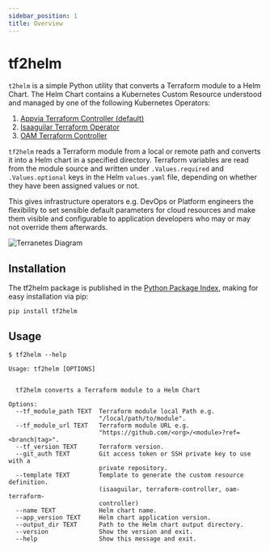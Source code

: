 ```yaml
---
sidebar_position: 1
title: Overview
---
```


# tf2helm

`t2helm` is a simple Python utility that converts a Terraform module to a Helm Chart. The Helm Chart contains a Kubernetes Custom Resource understood and managed by one of the following Kubernetes Operators:
1. [Appvia Terraform Controller (default)](https://github.com/appvia/terraform-controller)
2. [Isaaguilar Terraform Operator](https://github.com/isaaguilar/terraform-operator)
3. [OAM Terraform Controller](https://github.com/oam-dev/terraform-controller)

`tf2helm` reads a Terraform module from a local or remote path and converts it into a Helm chart in a specified directory. Terraform variables are read from the module source and written under `.Values.required` and `.Values.optional` keys in the Helm `values.yaml` file, depending on whether they have been assigned values or not.

This gives infrastructure operators e.g. DevOps or Platform engineers the flexibility to set sensible default parameters for cloud resources and make them visible and configurable to application developers who may or may not override them afterwards.

![Terranetes Diagram](/img/terranetes.jpg)

## Installation

The tf2helm package is published in the [Python Package Index](https://pypi.org/project/tf2helm/), making for easy installation via pip:

```
pip install tf2helm
```

## Usage

```shell
$ tf2helm --help

Usage: tf2helm [OPTIONS]


  tf2helm converts a Terraform module to a Helm Chart

Options:
  --tf_module_path TEXT  Terraform module local Path e.g.
                         "/local/path/to/module".
  --tf_module_url TEXT   Terraform module URL e.g.
                         "https://github.com/<org>/<module>?ref=<branch|tag>".
  --tf_version TEXT      Terraform version.
  --git_auth TEXT        Git access token or SSH private key to use with a
                         private repository.
  --template TEXT        Template to generate the custom resource definition.
                         (isaaguilar, terraform-controller, oam-terraform-
                         controller)
  --name TEXT            Helm chart name.
  --app_version TEXT     Helm chart application version.
  --output_dir TEXT      Path to the Helm chart output directory.
  --version              Show the version and exit.
  --help                 Show this message and exit.
```
